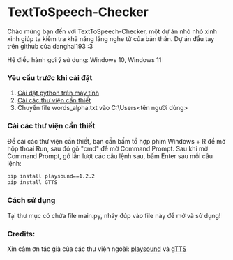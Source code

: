 # TextToSpeech-Checker

Chào mừng bạn đến với TextToSpeech-Checker, một dự án nhỏ nhỏ xinh xinh giúp ta kiểm tra khả năng lắng nghe từ của bản thân. 
Dự án đầu tay trên github của danghai193 :3

Hệ điều hành gợi ý sử dụng: Windows 10, Windows 11


### Yêu cầu trước khi cài đặt
1. [Cài đặt python trên máy tính](https://www.python.org/downloads/)
2. [Cài các thư viện cần thiết](https://github.com/danghai193/TextToSpeech-Checker/edit/main/README.md#c%C3%A0i-c%C3%A1c-th%C6%B0-vi%E1%BB%87n-c%E1%BA%A7n-thi%E1%BA%BFt)
3. Chuyển file words_alpha.txt vào C:\Users\<tên người dùng>

### Cài các thư viện cần thiết
Để cài các thư viện cần thiết, bạn cần bấm tổ hợp phím Windows + R để mở hộp thoại Run, sau đó gõ "cmd" để mở Command Prompt.
Sau khi mở Command Prompt, gõ lần lượt các câu lệnh sau, bấm Enter sau mỗi câu lệnh:
```bash
pip install playsound==1.2.2
pip install GTTS
```
### Cách sử dụng
Tại thư mục có chứa file main.py, nháy đúp vào file này để mở và sử dụng!

### Credits:
Xin cảm ơn tác giả của các thư viện ngoài: [playsound](https://pypi.org/project/playsound/) và [gTTS](https://pypi.org/project/gTTS/)
